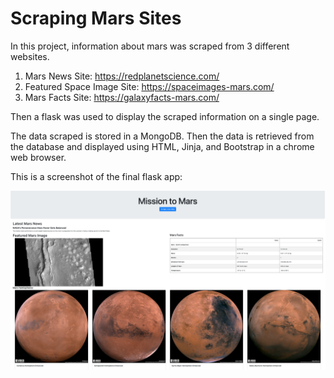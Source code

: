 # Scraping Mars Sites
In this project, information about mars was scraped from 3 different websites. 

1. Mars News Site: https://redplanetscience.com/
2. Featured Space Image Site: https://spaceimages-mars.com/
3. Mars Facts Site: https://galaxyfacts-mars.com/


Then a flask was used to display the scraped information on a single page. 

The data scraped is stored in a MongoDB. Then the data is retrieved from the database and displayed using HTML, Jinja, and Bootstrap in a chrome web browser.

This is a screenshot of the final flask app:

![Mars Infro Flask App](FlaskAppScreenshot.png)
